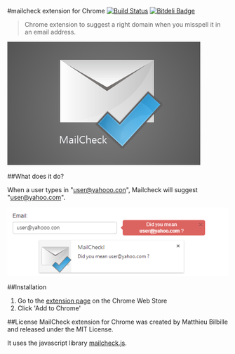 #mailcheck extension for Chrome [![Build Status](https://travis-ci.org/mbilbille/chrome-mailcheck.svg?branch=master)](https://travis-ci.org/mbilbille/chrome-mailcheck) [![Bitdeli Badge](https://d2weczhvl823v0.cloudfront.net/mbilbille/chrome-mailcheck/trend.png)](https://bitdeli.com/free "Bitdeli Badge")

> Chrome extension to suggest a right domain when you misspell it in an email address.

![diagram](https://github.com/mbilbille/chrome-mailcheck/raw/master/doc/mail-check-title.png?raw=true)

##What does it do?

When a user types in "user@yahooo.con", Mailcheck will suggest "user@yahoo.com".

![diagram](https://github.com/mbilbille/chrome-mailcheck/raw/master/doc/example.png?raw=true)

##Installation
1. Go to the [extension page](https://chrome.google.com/webstore/detail/mailcheck/olghnkfiljkinfbnichocbepnimdfclf) on the Chrome Web Store
2. Click 'Add to Chrome'

##License
MailCheck extension for Chrome was created by Matthieu Bilbille and released under the MIT License.

It uses the javascript library [mailcheck.js](http://github.com/Kicksend/mailcheck).
